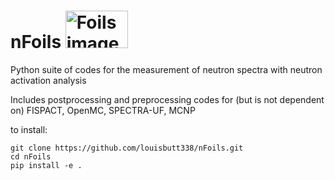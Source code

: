 # nFoils <img src="https://www.cmosc.org/wp-content/uploads/2020/04/tinfoil.jpg" alt="Foils image" width="100" height="60">

Python suite of codes for the measurement of neutron spectra with neutron activation analysis 

Includes postprocessing and preprocessing codes for (but is not dependent on) FISPACT, OpenMC, SPECTRA-UF, MCNP

to install:
```
git clone https://github.com/louisbutt338/nFoils.git
cd nFoils
pip install -e .
```


